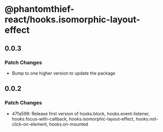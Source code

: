 # @phantomthief-react/hooks.isomorphic-layout-effect

## 0.0.3

### Patch Changes

- Bump to one higher version to update the package

## 0.0.2

### Patch Changes

- 47fa599: Release first version of hooks.block, hooks.event-listener, hooks.focus-with-callback, hooks.isomorphic-layout-effect, hooks.not-click-on-element, hooks.on-mounted
